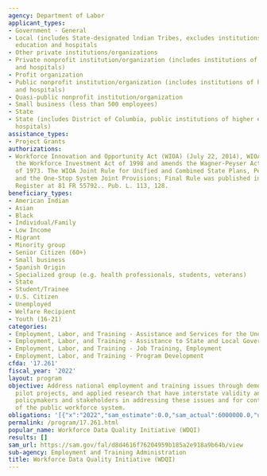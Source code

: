 ```yaml
---
agency: Department of Labor
applicant_types:
- Government - General
- Local (includes State-designated lndian Tribes, excludes institutions of higher
  education and hospitals
- Other private institutions/organizations
- Private nonprofit institution/organization (includes institutions of higher education
  and hospitals)
- Profit organization
- Public nonprofit institution/organization (includes institutions of higher education
  and hospitals)
- Quasi-public nonprofit institution/organization
- Small business (less than 500 employees)
- State
- State (includes District of Columbia, public institutions of higher education and
  hospitals)
assistance_types:
- Project Grants
authorizations:
- Workforce Innovation and Opportunity Act (WIOA) (July 22, 2014), WIOA supersedes
  the Workforce Investment Act of 1998 and amends the Wagner-Peyser Act and the Rehabilitation  Act
  of 1973. The WIOA Joint Rule for Unified and Combined State Plans, Performance Accountability,
  and the One-Stop System Joint Provisions; Final Rule was published in the Federal
  Register at 81 FR 55792.. Pub. L. 113, 128.
beneficiary_types:
- American Indian
- Asian
- Black
- Individual/Family
- Low Income
- Migrant
- Minority group
- Senior Citizen (60+)
- Small business
- Spanish Origin
- Specialized group (e.g. health professionals, students, veterans)
- State
- Student/Trainee
- U.S. Citizen
- Unemployed
- Welfare Recipient
- Youth (16-21)
categories:
- Employment, Labor, and Training - Assistance and Services for the Unemployed
- Employment, Labor, and Training - Assistance to State and Local Governments
- Employment, Labor, and Training - Job Training, Employment
- Employment, Labor, and Training - Program Development
cfda: '17.261'
fiscal_year: '2022'
layout: program
objective: Address national employment and training issues through demonstrations,
  pilot projects, and applied research that have interstate validity and will aid
  policymakers and stakeholders in addressing these issues and for continuous improvement
  of the public workforce system.
obligations: '[{"x":"2022","sam_estimate":0.0,"sam_actual":6000000.0,"usa_spending_actual":5657842.49},{"x":"2023","sam_estimate":12000000.0,"sam_actual":0.0,"usa_spending_actual":55992000.0},{"x":"2024","sam_estimate":6000000.0,"sam_actual":0.0,"usa_spending_actual":0.0}]'
permalink: /program/17.261.html
popular_name: Workforce Data Quality Initiative (WDQI)
results: []
sam_url: https://sam.gov/fal/d8d4616f76204959b185a2e918a9b64b/view
sub-agency: Employment and Training Administration
title: Workforce Data Quality Initiative (WDQI)
---
```

